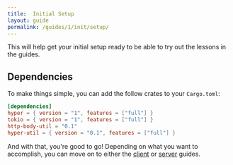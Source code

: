 ```yaml
---
title:  Initial Setup
layout: guide
permalink: /guides/1/init/setup/
---
```


This will help get your initial setup ready to be able to try out the
lessons in the guides.

## Dependencies

To make things simple, you can add the follow crates to your
`Cargo.toml`:

```toml
[dependencies]
hyper = { version = "1", features = ["full"] }
tokio = { version = "1", features = ["full"] }
http-body-util = "0.1"
hyper-util = { version = "0.1", features = ["full"] }
```

And with that, you're good to go! Depending on what you want to
accomplish, you can move on to either the [client][] or [server][]
guides.

[client]: ../../client
[server]: ../../server
